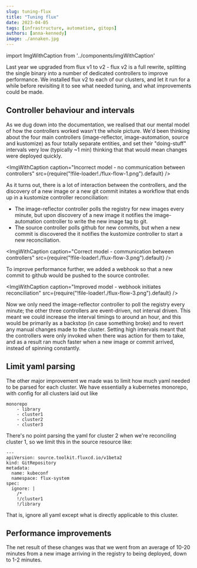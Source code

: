 ```yaml
---
slug: tuning-flux
title: "Tuning flux"
date: 2023-04-05
tags: [infrastructure, automation, gitops]
authors: [anna-kennedy]
image: ./annaken.jpg
---
```


import ImgWithCaption from '../components/imgWithCaption'

Last year we upgraded from flux v1 to v2 - flux v2 is a full rewrite, splitting the single binary into a number of dedicated controllers to improve performance. We installed flux v2 to each of our clusters, and let it run for a while before revisiting it to see what needed tuning, and what improvements could be made.

<!--truncate-->

## Controller behaviour and intervals

As we dug down into the documentation, we realised that our mental model of how the controllers worked wasn't the whole picture. We'd been thinking about the four main controllers (image-reflector, image-automation, source and kustomize) as four totally separate entities, and set their "doing-stuff" intervals very low (typically ~1 min) thinking that that would mean changes were deployed quickly.

<ImgWithCaption
  caption="Incorrect model - no communication between controllers"
  src={require("!file-loader!./flux-flow-1.png").default}
  />

As it turns out, there is a lot of interaction between the controllers, and the discovery of a new image or a new git commit initates a workflow that ends up in a kustomize controller reconciliation:

* The image-reflector controller polls the registry for new images every minute, but upon discovery of a new image it notifies the  image-automation controller to write the new image tag to git.
* The source controller polls github for new commits, but when a new commit is discovered the it notifies the kustomize controller to start a new reconciliation.

<ImgWithCaption
  caption="Correct model - communication between controllers"
  src={require("!file-loader!./flux-flow-3.png").default}
  />

To improve performance further, we added a webhook so that a new commit to github would be pushed to the source controller.

<ImgWithCaption
  caption="Improved model - webhook initiates reconciliation"
  src={require("!file-loader!./flux-flow-3.png").default}
  />

Now we only need the image-reflector controller to poll the registry every minute; the other three controllers are event-driven, not interval driven.
This meant we could increase the interval timings to around an hour, and this would be primarily as a backstop (in case something broke) and to revert any manual changes made to the cluster.
Setting high intervals meant that the controllers were only invoked when there was action for them to take, and as a result ran much faster when a new image or commit arrived, instead of spinning constantly.

## Limit yaml parsing

The other major improvement we made was to limit how much yaml needed to be parsed for each cluster. We have essentially a kubernetes monorepo, with config for all clusters laid out like
```
monorepo
	- library
	- cluster1
	- cluster2
	- cluster3
```
There's no point parsing the yaml for cluster 2 when we're reconciling cluster 1, so we limit this in the source resource like:
```
---
apiVersion: source.toolkit.fluxcd.io/v1beta2
kind: GitRepository
metadata:
  name: kubeconf
  namespace: flux-system
spec:
  ignore: |
    /*
    !/cluster1
    !/library
```
That is, ignore all yaml except what is directly applicable to this cluster.

## Performance improvements

The net result of these changes was that we went from an average of 10-20 minutes from a new image arriving in the registry to being deployed, down to 1-2 minutes.

